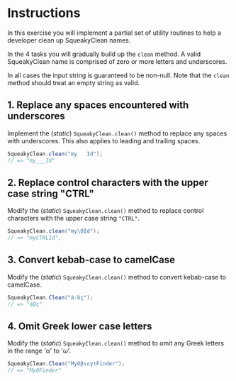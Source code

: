 # Instructions

In this exercise you will implement a partial set of utility routines to help a developer
clean up SqueakyClean names.

In the 4 tasks you will gradually build up the `clean` method.
A valid SqueakyClean name is comprised of zero or more letters and underscores.

In all cases the input string is guaranteed to be non-null. Note that the `clean` method should treat an empty string as valid.

## 1. Replace any spaces encountered with underscores

Implement the (_static_) `SqueakyClean.clean()` method to replace any spaces with underscores. This also applies to leading and trailing spaces.

```java
SqueakyClean.clean("my   Id");
// => "my___Id"
```

## 2. Replace control characters with the upper case string "CTRL"

Modify the (_static_) `SqueakyClean.clean()` method to replace control characters with the upper case string `"CTRL"`.

```java
SqueakyClean.clean("my\0Id");
// => "myCTRLId",
```

## 3. Convert kebab-case to camelCase

Modify the (_static_) `SqueakyClean.clean()` method to convert kebab-case to camelCase.

```java
SqueakyClean.Clean("à-ḃç");
// => "àḂç"
```

## 4. Omit Greek lower case letters

Modify the (_static_) `SqueakyClean.clean()` method to omit any Greek letters in the range 'α' to 'ω'.

```java
SqueakyClean.Clean("MyΟβιεγτFinder");
// => "MyΟFinder"
```
